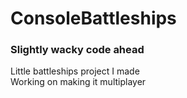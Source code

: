 # ConsoleBattleships
### Slightly wacky code ahead
Little battleships project I made<br />
Working on making it multiplayer
